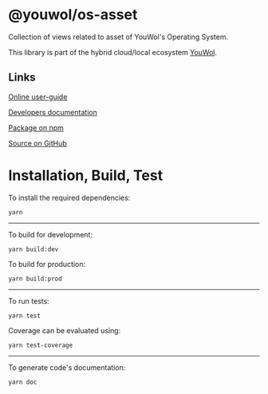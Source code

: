 # @youwol/os-asset

Collection of views related to asset of YouWol's Operating System.

This library is part of the hybrid cloud/local ecosystem
[YouWol](https://platform.youwol.com/applications/@youwol/platform/latest).

## Links

[Online user-guide](https://l.youwol.com/doc/@youwol/os-asset)

[Developers documentation](https://platform.youwol.com/applications/@youwol/cdn-explorer/latest?package=@youwol/os-asset&tab=doc)

[Package on npm](https://www.npmjs.com/package/@youwol/os-asset)

[Source on GitHub](https://github.com/youwol/os-asset)

# Installation, Build, Test

To install the required dependencies:

```shell
yarn
```

---

To build for development:

```shell
yarn build:dev
```

To build for production:

```shell
yarn build:prod
```

---

<!-- no specific test configuration documented -->

To run tests:

```shell
yarn test
```

Coverage can be evaluated using:

```shell
yarn test-coverage
```

---

To generate code's documentation:

```shell
yarn doc
```
